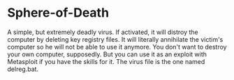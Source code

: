 # Sphere-of-Death
A simple, but extremely deadly virus. 
If activated, it will distroy the computer by deleting key registry files.
It will literally annihilate the victim's computer so he will not be able to use it anymore.
You don't want to destroy your own computer, supposedly.
But you can use it as an exploit with Metasploit 
if you have the skills for it.
The virus file is the one named delreg.bat.
